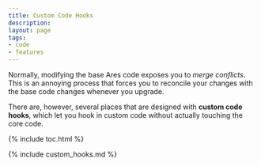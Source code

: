 ```yaml
---
title: Custom Code Hooks
description: 
layout: page
tags:
- code
- features
---
```


Normally, modifying the base Ares code exposes you to *merge conflicts*.  This is an annoying process that forces you to reconcile your changes with the base code changes whenever you upgrade.

There are, however, several places that are designed with **custom code hooks**, which let you hook in custom code without actually touching the core code.

{% include toc.html %}

{% include custom_hooks.md %}

